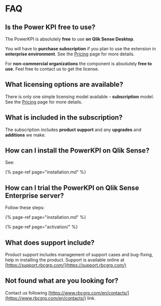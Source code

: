 # FAQ

## Is the Power KPI free to use?

The PowerKPI is absolutely **free** to use **on Qlik Sense Desktop**.

You will have to **purchase subscription** if you plan to use the extension in **enterprise environment**.  See the [Pricing](https://powerkpi.rbcgrp.com/#pricing) page for more details.

For **non-commercial organizations** the component is absolutely **free to use**. Feel free to contact us to get the license.

## What licensing options are available?

There is only one simple licensing model available – **subscription** model. See the [Pricing](https://powerkpi.rbcgrp.com/#pricing) page for more details.

## What is included in the subscription?

The subscription includes **product support** and any **upgrades** and **additions** we make.

## How can I install the PowerKPI on Qlik Sense?

See:

{% page-ref page="installation.md" %}

## How can I trial the PowerKPI on Qlik Sense Enterprise server?

Follow these steps:

{% page-ref page="installation.md" %}

{% page-ref page="activation/" %}

## What does support include?

Product support includes management of support cases and bug-fixing, help in installing the product. Support is available online at [https://support.rbcgrp.com/](https://support.rbcgrp.com/)

## Not found what are you looking for?

Contact us following [https://www.rbcgrp.com/en/contacts/](https://www.rbcgrp.com/en/contacts/) link.

